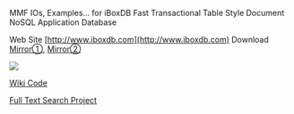 MMF IOs, Examples... for iBoxDB Fast Transactional Table Style Document NoSQL Application Database


Web Site  [http://www.iboxdb.com](http://www.iboxdb.com)  Download [Mirror①](https://sourceforge.net/projects/application-database/files/latest/download),   [Mirror②](https://github.com/iboxdb/hijk/raw/dependencies/kits/iBoxDBv29_250.zip)

![](https://github.com/iboxdb/forjava/raw/master/images/js.gif)

[Wiki Code](https://github.com/iboxdb/forjava/wiki)

[Full Text Search Project](https://github.com/iboxdb/ftserver)

 

